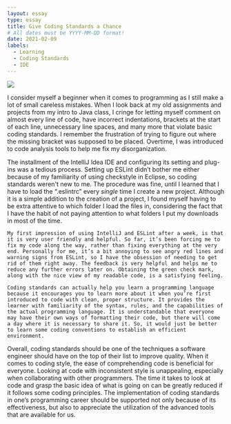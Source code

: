 ```yaml
---
layout: essay
type: essay
title: Give Coding Standards a Chance
# All dates must be YYYY-MM-DD format!
date: 2021-02-09
labels:
  - Learning
  - Coding Standards
  - IDE
---
```

<img class="ui tiny left circular floated image" src="../images/codingstands.jpeg">

I consider myself a beginner when it comes to programming as I still make a lot of small careless mistakes. When I look back at my old assignments and projects from my intro to Java class, I cringe for letting myself comment on almost every line of code, have incorrect indentations, brackets at the start of each line, unnecessary line spaces, and many more that violate basic coding standards. I remember the frustration of trying to figure out where the missing bracket was supposed to be placed. Overtime, I was introduced to code analysis tools to help me fix my disorganization.

The installment of the IntelliJ Idea IDE and configuring its setting and plug-ins was a tedious process. Setting up ESLint didn’t bother me either because of my familiarity of using checkstyle in Eclipse, so coding standards weren't new to me. The procedure was fine,  until I learned that I have to load the “.eslintrc” every *single* time I create a new project. Although it is a simple addition to the creation of a project, I found myself having to be extra attentive to which folder I load the files in, considering the fact that I have the habit of not paying attention to what folders I put my downloads in most of the time.

	My first impression of using IntelliJ and ESLint after a week, is that it is very user friendly and helpful. So far, it’s been forcing me to fix my code along the way, rather than fixing everything at the very end. Personally for me, it’s a bit annoying to see angry red lines and warning signs from ESLint, so I have the obsession of needing to get rid of them right away. The feedback is very helpful and helps me to reduce any further errors later on. Obtaining the green check mark, along with the nice view of my readable code, is a satisfying feeling.

	Coding standards can actually help you learn a programming language because it encourages you to learn more about it when you’re first introduced to code with clean, proper structure. It provides the learner with familiarity of the syntax, rules, and the capabilities of the actual programming language. It is understandable that everyone may have their own ways of formatting their code, but there will come a day where it is necessary to share it. So, it would just be better to learn some coding conventions to establish an efficient environment. 

 Overall, coding standards should be one of the techniques a software engineer should have on the top of their list to improve quality. When it comes to coding style, the ease of comprehending code is beneficial for everyone. Looking at code with inconsistent style is unappealing, especially when collaborating with other programmers. The time it takes to look at code and grasp the basic idea of what is going on can be greatly reduced if it follows some coding principles. The implementation of coding standards in one’s programming career should be supported not only because of its effectiveness, but also to appreciate the utilization of the advanced tools that are available for us.


